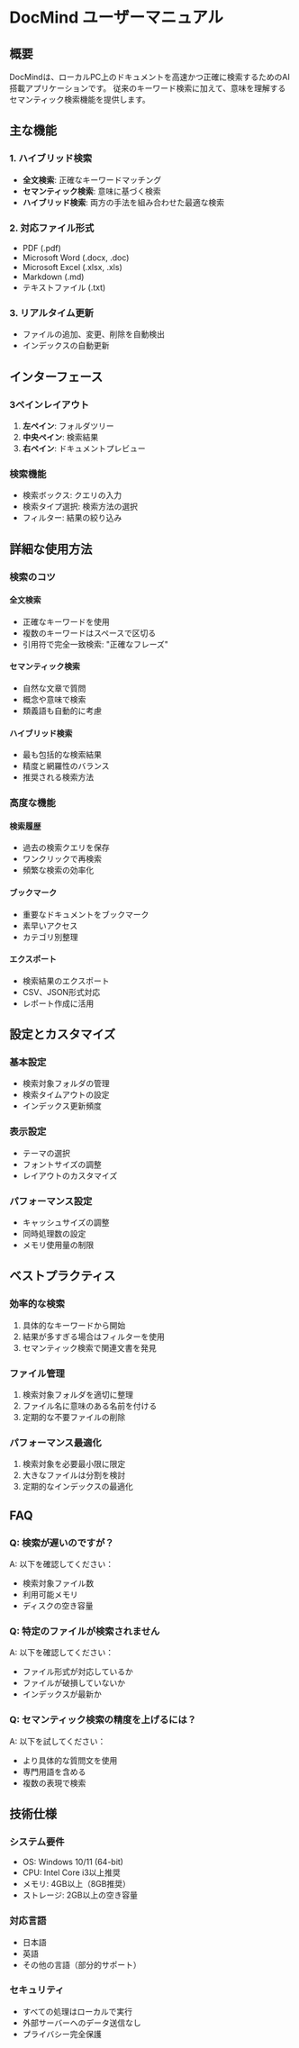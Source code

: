 # DocMind ユーザーマニュアル

## 概要

DocMindは、ローカルPC上のドキュメントを高速かつ正確に検索するためのAI搭載アプリケーションです。
従来のキーワード検索に加えて、意味を理解するセマンティック検索機能を提供します。

## 主な機能

### 1. ハイブリッド検索
- **全文検索**: 正確なキーワードマッチング
- **セマンティック検索**: 意味に基づく検索
- **ハイブリッド検索**: 両方の手法を組み合わせた最適な検索

### 2. 対応ファイル形式
- PDF (.pdf)
- Microsoft Word (.docx, .doc)
- Microsoft Excel (.xlsx, .xls)
- Markdown (.md)
- テキストファイル (.txt)

### 3. リアルタイム更新
- ファイルの追加、変更、削除を自動検出
- インデックスの自動更新

## インターフェース

### 3ペインレイアウト
1. **左ペイン**: フォルダツリー
2. **中央ペイン**: 検索結果
3. **右ペイン**: ドキュメントプレビュー

### 検索機能
- 検索ボックス: クエリの入力
- 検索タイプ選択: 検索方法の選択
- フィルター: 結果の絞り込み

## 詳細な使用方法

### 検索のコツ

#### 全文検索
- 正確なキーワードを使用
- 複数のキーワードはスペースで区切る
- 引用符で完全一致検索: "正確なフレーズ"

#### セマンティック検索
- 自然な文章で質問
- 概念や意味で検索
- 類義語も自動的に考慮

#### ハイブリッド検索
- 最も包括的な検索結果
- 精度と網羅性のバランス
- 推奨される検索方法

### 高度な機能

#### 検索履歴
- 過去の検索クエリを保存
- ワンクリックで再検索
- 頻繁な検索の効率化

#### ブックマーク
- 重要なドキュメントをブックマーク
- 素早いアクセス
- カテゴリ別整理

#### エクスポート
- 検索結果のエクスポート
- CSV、JSON形式対応
- レポート作成に活用

## 設定とカスタマイズ

### 基本設定
- 検索対象フォルダの管理
- 検索タイムアウトの設定
- インデックス更新頻度

### 表示設定
- テーマの選択
- フォントサイズの調整
- レイアウトのカスタマイズ

### パフォーマンス設定
- キャッシュサイズの調整
- 同時処理数の設定
- メモリ使用量の制限

## ベストプラクティス

### 効率的な検索
1. 具体的なキーワードから開始
2. 結果が多すぎる場合はフィルターを使用
3. セマンティック検索で関連文書を発見

### ファイル管理
1. 検索対象フォルダを適切に整理
2. ファイル名に意味のある名前を付ける
3. 定期的な不要ファイルの削除

### パフォーマンス最適化
1. 検索対象を必要最小限に限定
2. 大きなファイルは分割を検討
3. 定期的なインデックスの最適化

## FAQ

### Q: 検索が遅いのですが？
A: 以下を確認してください：
- 検索対象ファイル数
- 利用可能メモリ
- ディスクの空き容量

### Q: 特定のファイルが検索されません
A: 以下を確認してください：
- ファイル形式が対応しているか
- ファイルが破損していないか
- インデックスが最新か

### Q: セマンティック検索の精度を上げるには？
A: 以下を試してください：
- より具体的な質問文を使用
- 専門用語を含める
- 複数の表現で検索

## 技術仕様

### システム要件
- OS: Windows 10/11 (64-bit)
- CPU: Intel Core i3以上推奨
- メモリ: 4GB以上（8GB推奨）
- ストレージ: 2GB以上の空き容量

### 対応言語
- 日本語
- 英語
- その他の言語（部分的サポート）

### セキュリティ
- すべての処理はローカルで実行
- 外部サーバーへのデータ送信なし
- プライバシー完全保護
